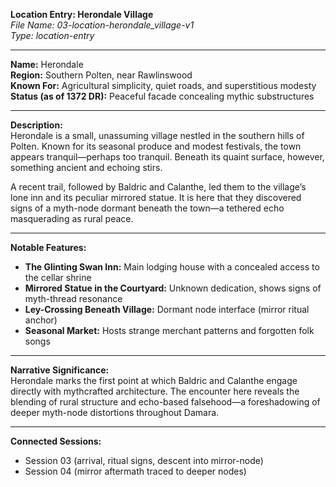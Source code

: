 **Location Entry: Herondale Village**  
*File Name: 03-location-herondale_village-v1*  
*Type: location-entry*

---

**Name:** Herondale  
**Region:** Southern Polten, near Rawlinswood  
**Known For:** Agricultural simplicity, quiet roads, and superstitious modesty  
**Status (as of 1372 DR):** Peaceful facade concealing mythic substructures

---

**Description:**  
Herondale is a small, unassuming village nestled in the southern hills of Polten. Known for its seasonal produce and modest festivals, the town appears tranquil—perhaps too tranquil. Beneath its quaint surface, however, something ancient and echoing stirs.

A recent trail, followed by Baldric and Calanthe, led them to the village’s lone inn and its peculiar mirrored statue. It is here that they discovered signs of a myth-node dormant beneath the town—a tethered echo masquerading as rural peace.

---

**Notable Features:**  
- **The Glinting Swan Inn:** Main lodging house with a concealed access to the cellar shrine  
- **Mirrored Statue in the Courtyard:** Unknown dedication, shows signs of myth-thread resonance  
- **Ley-Crossing Beneath Village:** Dormant node interface (mirror ritual anchor)  
- **Seasonal Market:** Hosts strange merchant patterns and forgotten folk songs

---

**Narrative Significance:**  
Herondale marks the first point at which Baldric and Calanthe engage directly with mythcrafted architecture. The encounter here reveals the blending of rural structure and echo-based falsehood—a foreshadowing of deeper myth-node distortions throughout Damara.

---

**Connected Sessions:**  
- Session 03 (arrival, ritual signs, descent into mirror-node)  
- Session 04 (mirror aftermath traced to deeper nodes)
